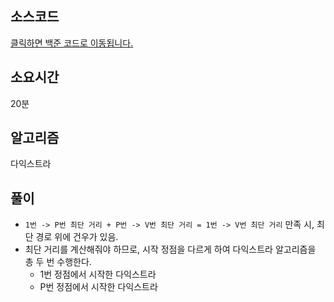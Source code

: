 ## 소스코드

[클릭하면 백준 코드로 이동됩니다.](https://www.acmicpc.net/source/78301732)

## 소요시간

20분

## 알고리즘

다익스트라

## 풀이

-   `1번 -> P번 최단 거리 + P번 -> V번 최단 거리 = 1번 -> V번 최단 거리` 만족 시, 최단 경로 위에 건우가 있음.
-   최단 거리를 계산해줘야 하므로, 시작 정점을 다르게 하여 다익스트라 알고리즘을 총 두 번 수행한다.
    -   1번 정점에서 시작한 다익스트라
    -   P번 정점에서 시작한 다익스트라
